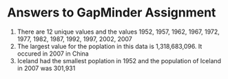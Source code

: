 # Answers to GapMinder Assignment
1. There are 12 unique values and the values 1952, 1957, 1962, 1967, 1972, 1977, 1982, 1987, 1992, 1997, 2002, 2007
2. The largest value for the poplation in this data is 1,318,683,096. It occured in 2007 in China
3. Iceland had the smallest poplation in 1952 and the population of Iceland in 2007 was 301,931
